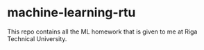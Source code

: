 # machine-learning-rtu
This repo contains all the ML homework that is given to me at Riga Technical University.
